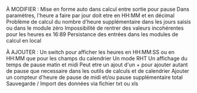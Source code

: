 À MODIFIER :
Mise en forme auto dans calcul entre sortie pour pause
Dans paramètres, l'heure a faire par jour doit etre en HH:MM et en décimal
Problème de calcul du nombre d'heure supplémentaire dans les jours saisis ou dans le module zéro
Impossibilité de rentrer des valeurs incohérentes pour les heures ex 16:89
Persistance des entrées dans les modules de calcul en local

À AJOUTER :
Un switch pour afficher les heures en HH:MM:SS ou en HH:MM que pour les champs du calendrier
Un mode RHT
Un affichage du temps de pause matin et midi
Peut etre un ajout d'un + pour ajouter autant de pause que necessaire dans les outils de calculs et de calendrier
Ajouter un compteur d'heure de pause de midi et/ou pause supplémentaire total
Sauvegarde / Import des données via fichier txt ou xls


